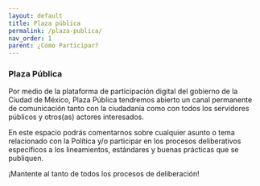 ```yaml
---
layout: default
title: Plaza pública
permalink: /plaza-publica/
nav_order: 1
parent: ¿Cómo Participar?
---
```


<h3>Plaza Pública</h3>
 

Por medio de la plataforma de participación digital del gobierno de la Ciudad de México, Plaza Pública tendremos abierto un canal permanente de comunicación tanto con la ciudadanía como con todos los servidores públicos y otros(as) actores interesados. 

En este espacio podrás comentarnos sobre cualquier asunto o tema relacionado con  la Política y/o participar en los procesos deliberativos específicos a los lineamientos, estándares y buenas prácticas que se publiquen. 

¡Mantente al tanto de todos los procesos de deliberación! 
